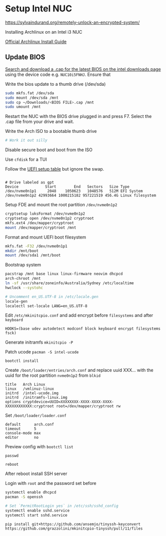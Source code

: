 # Setup Intel NUC

https://sylvaindurand.org/remotely-unlock-an-encrypted-system/

Installing Archlinux on an Intel i3 NUC

[Official Archlinux Install Guide](https://wiki.archlinux.org/title/Installation_guide)

## Update BIOS

[Search and download a .cap for the latest BIOS on the intel downloads page](https://www.intel.com/content/www/us/en/download-center/home.html) using the device code e.g. `NUC10i5FNHJ`. Ensure that 

Write the bios update to a thumb drive (/dev/sda)

```sh
sudo mkfs.fat /dev/sda
sudo mount /dev/sda /mnt
sudo cp ~/Downloads/<BIOS FILE>.cap /mnt
sudo umount /mnt
```

Restart the NUC with the BIOS drive plugged in and press F7. Select the .cap file from your drive and wait.

Write the Arch ISO to a bootable thumb drive
```sh
# Work it out silly
```
Disable secure boot and boot from the ISO

Use `cfdisk` for a TUI 

Follow the [UEFI setup table](https://wiki.archlinux.org/title/Partitioning#UEFI/GPT_layout_example) but ignore the swap.

```

# Drive labeled as gpt
Device            Start        End   Sectors   Size Type
/dev/nvme0n1p1     2048    1050623   1048576   512M EFI System
/dev/nvme0n1p2 42993664 1000215182 957221519 456.4G Linux filesystem
```


Setup FDE and mount the root partition `/dev/nvme0n1p2`

```sh
cryptsetup luksFormat /dev/nvme0n1p2
cryptsetup open /dev/nvme0n1p2 cryptroot
mkfs.ext4 /dev/mapper/cryptroot
mount /dev/mapper/cryptroot /mnt
```

Format and mount UEFI boot filesystem
```sh
mkfs.fat -F32 /dev/nvme0n1p1
mkdir /mnt/boot
mount /dev/sda1 /mnt/boot
```

Bootstrap system
```sh
pacstrap /mnt base linux linux-firmware neovim dhcpcd
arch-chroot /mnt
ln -sf /usr/share/zoneinfo/Australia/Sydney /etc/localtime
hwclock --systohc

# Uncomment en_US.UTF-8 in /etc/locale.gen
locale-gen
localectl set-locale LANG=en_US.UTF-8
```
Edit `/etc/mkinitcpio.conf` and add encrypt before `filesystems` and after `keyboard`

`HOOKS=(base udev autodetect modconf block keyboard encrypt filesystems fsck)`

Generate initramfs
`mkinitcpio -P`

Patch ucode
`pacman -S intel-ucode`

`bootctl install`

Create `/boot/loader/entries/arch.conf` and replace uuid XXX... with the uuid for the root partition `nvme0n1p2` from `blkid`
```
title   Arch Linux
linux   /vmlinuz-linux
initrd  /intel-ucode.img
initrd  /initramfs-linux.img
options cryptdevice=UUID=XXXXXXXX-XXXX-XXXX-XXXX-XXXXXXXXXXXX:cryptroot root=/dev/mapper/cryptroot rw
```

Set `/boot/loader/loader.conf`
```
default      arch.conf
timeout      5
console-mode max
editor       no
```

Preview config with `bootctl list`

`passwd`

`reboot`

After reboot install SSH server


Login with
`root` and the password set before

```sh
systemctl enable dhcpcd
pacman -S openssh

# Set `PermitRootLogin yes` in /etc/ssh/sshd_config
systemctl enable sshd.service
systemctl start sshd.service
```

```
pip install git+https://github.com/ansemjo/tinyssh-keyconvert
https://github.com/grazzolini/mkinitcpio-tinyssh/pull/11/files
```
